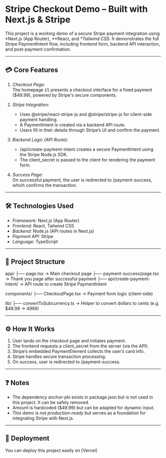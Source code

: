 # Stripe Checkout Demo – Built with Next.js & Stripe

This project is a working demo of a secure Stripe payment integration using *Next.js (App Router), **React, and **Tailwind CSS*. It demonstrates the full Stripe PaymentIntent flow, including frontend form, backend API interaction, and post-payment confirmation.

---

## 💳 Core Features

1. *Checkout Page:*  
   The homepage (/) presents a checkout interface for a fixed payment ($49.99), powered by Stripe's secure components.

2. *Stripe Integration:*
   - Uses @stripe/react-stripe-js and @stripe/stripe-js for client-side payment handling.
   - A PaymentIntent is created via a backend API route.
   - Users fill in their details through Stripe’s UI and confirm the payment.

3. *Backend Logic (API Route):*
   - /api/create-payment-intent creates a secure PaymentIntent using the Stripe Node.js SDK.
   - The client_secret is passed to the client for rendering the payment form.

4. *Success Page:*  
   On successful payment, the user is redirected to /payment-success, which confirms the transaction.

---

## 🛠 Technologies Used

- *Framework:* Next.js (App Router)
- *Frontend:* React, Tailwind CSS
- *Backend:* Node.js (API routes in Next.js)
- *Payment API:* Stripe
- *Language:* TypeScript

---

## 📁 Project Structure

app/ ├── page.tsx                     → Main checkout page ├── payment-success/page.tsx     → Thank you page after successful payment ├── api/create-payment-intent/   → API route to create Stripe PaymentIntent

components/ ├── CheckoutPage.tsx             → Payment form logic (client-side)

lib/ ├── convertToSubcurrency.ts      → Helper to convert dollars to cents (e.g. $49.99 → 4999)

---

## ⚙ How It Works

1. User lands on the checkout page and initiates payment.
2. The frontend requests a client_secret from the server (via the API).
3. Stripe’s embedded PaymentElement collects the user’s card info.
4. Stripe handles secure transaction processing.
5. On success, user is redirected to /payment-success.

---

## ❓ Notes

- The dependency anchor-pki exists in package.json but is not used in this project. It can be safely removed.
- Amount is hardcoded ($49.99) but can be adapted for dynamic input.
- This demo is *not production-ready* but serves as a foundation for integrating Stripe with Next.js.

---

## 🚀 Deployment

You can deploy this project easily on [Vercel]
